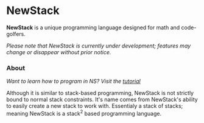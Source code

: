 # NewStack

**NewStack** is a unique programming language designed for math and code-golfers.

*Please note that NewStack is currently under development; features may change or disappear without prior notice.*

### About
*Want to learn how to program in NS? Visit the [tutorial]*

Although it is similar to stack-based programming, NewStack is not strictly bound to normal stack constraints. It's name comes from NewStack's ability to easily create a new stack to work with. Essentialy a stack of stacks; meaning NewStack is a stack<sup>2</sup> based programming language.


[tutorial]: https://github.com/YamCoding/NewStack/wiki/Tutorial

